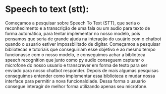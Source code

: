 # Speech to text (stt):

Começamos a pesquisar sobre Speech To Text (STT), que seria o reconhecimento e a transcrição de uma fala ou um audio para texto de forma automática, para tentar implementar no nosso modelo, pois pensamos que seria de grande ajuda na interação do usuário com o chatbot quando o usuario estiver impossbilitado de digitar. Começamos a pesquisar bibliotecas e tutoriais que conseguiriam esse objetivo e ao mesmo tempo funcionasse com o nosso modelo, e conseguimos achar a biblioteca speech recognition que junto como py audio conseguem capturar o microfone do nosso usuario e transcrever em forma de texto para ser enviado para nosso chatbot responder. Depois de mais algumas pesquisas conseguimos entender como implementar essa biblioteca e mudar nossa interface para permitir a nova funcionaldiade. Dessa forma o usuario consegue interagir de melhor forma utilizando apenas seu microfone.
